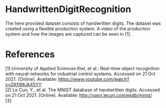 # HandwrittenDigitRecognition

The here provided dataset consists of handwritten digits. The dataset was created using a flexible production system. A video of the production system and how the images are captured can be seen in [1].

# References

[1] University of Applied Sciences Kiel, et al.: Real-time object recognition with neural networks for industrial control systems. Accessed on 21 Oct 2021.     [Online]. Available: https://www.youtube.com/watch?v=DXfj88JkX5YY <br>
[2] Le Cun, Y., et al. The MNIST database of handwritten digits. Accessed on 21 Oct 2021. [Online]. Available: http://yann.lecun.com/exdb/mnist/  <br>
[3] 
